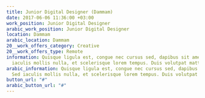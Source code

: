 ```yaml
---
title: Junior Digital Designer (Dammam)
date: 2017-06-06 11:36:00 +03:00
work_position: Junior Digital Designer
arabic_work_position: Junior Digital Designer
location: Dammam
arabic_location: Dammam
20__work_offers_category: Creative
20__work_offers_type: Remote
information: Quisque ligula est, congue nec cursus sed, dapibus sit amet massa. Sed
  iaculis mollis nulla, et scelerisque lorem tempus. Duis volutpat mattis dui.
arabic_information: Quisque ligula est, congue nec cursus sed, dapibus sit amet massa.
  Sed iaculis mollis nulla, et scelerisque lorem tempus. Duis volutpat mattis dui.
button_url: "#"
arabic_button_url: "#"
---
```


